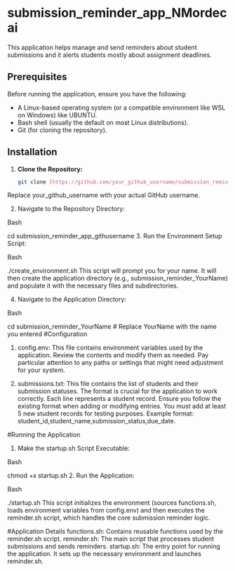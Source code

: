 # submission_reminder_app_NMordecai
 This application helps manage and send reminders about student submissions and it alerts students mostly about assignment deadlines.
## Prerequisites

Before running the application, ensure you have the following:

* A Linux-based operating system (or a compatible environment like WSL on Windows) like UBUNTU.
* Bash shell (usually the default on most Linux distributions).
* Git (for cloning the repository).

## Installation

1. **Clone the Repository:**

   ```bash
   git clone [https://github.com/your_github_username/submission_reminder_app_githusername.git](https://github.com/your_github_username/submission_reminder_app_githusername.git)
Replace your_github_username with your actual GitHub username.

2. Navigate to the Repository Directory:

Bash

cd submission_reminder_app_githusername
3. Run the Environment Setup Script:

Bash

./create_environment.sh
This script will prompt you for your name. It will then create the application directory (e.g., submission_reminder_YourName) and populate it with the necessary files and subdirectories.

4. Navigate to the Application Directory:

Bash

cd submission_reminder_YourName  # Replace YourName with the name you entered
#Configuration
1. config.env: This file contains environment variables used by the application.  Review the contents and modify them as needed.  Pay particular attention to any paths or settings that might need adjustment for your system.

2. submissions.txt: This file contains the list of students and their submission statuses.  The format is crucial for the application to work correctly.  Each line represents a student record.  Ensure you follow the existing format when adding or modifying entries.  You must add at least 5 new student records for testing purposes. Example format: student_id,student_name,submission_status,due_date.

#Running the Application
1. Make the startup.sh Script Executable:

Bash

chmod +x startup.sh
2. Run the Application:

Bash

./startup.sh
This script initializes the environment (sources functions.sh, loads environment variables from config.env) and then executes the reminder.sh script, which handles the core submission reminder logic.

#Application Details
functions.sh: Contains reusable functions used by the reminder.sh script.
reminder.sh: The main script that processes student submissions and sends reminders.
startup.sh: The entry point for running the application. It sets up the necessary environment and launches reminder.sh.
